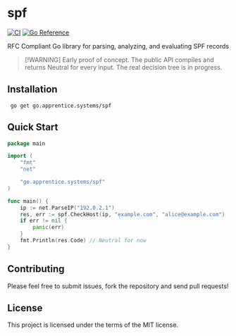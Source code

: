 # spf
[![CI](https://github.com/apprentice-system/go-spf/actions/workflows/go-test.yaml/badge.svg?branch=main)](https://github.com/apprentice-system/go-spf/actions/workflows/go-test.yaml)    [![Go Reference](https://pkg.go.dev/badge/go.apprentice.systems/spf.svg)](https://pkg.go.dev/go.apprentice.systems/spf)



RFC Compliant Go library for parsing, analyzing, and evaluating SPF records
>  [!WARNING]
> Early proof of concept. The public API compiles and returns Neutral for every input. The real decision tree is in progress.


## Installation
```shell
 go get go.apprentice.systems/spf
```


## Quick Start
```go
package main

import (
    "fmt"
    "net"

    "go.apprentice.systems/spf"
)

func main() {
    ip := net.ParseIP("192.0.2.1")
    res, err := spf.CheckHost(ip, "example.com", "alice@example.com")
    if err != nil {
        panic(err)
    }
    fmt.Println(res.Code) // Neutral for now
}
```


## Contributing
Please feel free to submit issues, fork the repository and send pull requests!


## License
This project is licensed under the terms of the MIT license.
